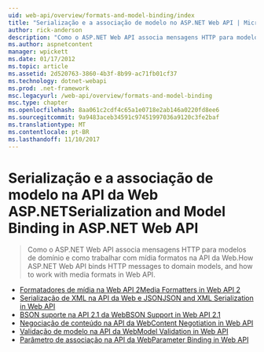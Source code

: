 ```yaml
---
uid: web-api/overview/formats-and-model-binding/index
title: "Serialização e a associação de modelo no ASP.NET Web API | Microsoft Docs"
author: rick-anderson
description: "Como o ASP.NET Web API associa mensagens HTTP para modelos de domínio e como trabalhar com mídia formatos na API da Web."
ms.author: aspnetcontent
manager: wpickett
ms.date: 01/17/2012
ms.topic: article
ms.assetid: 2d520763-3860-4b3f-8b99-ac71fb01cf37
ms.technology: dotnet-webapi
ms.prod: .net-framework
msc.legacyurl: /web-api/overview/formats-and-model-binding
msc.type: chapter
ms.openlocfilehash: 8aa061c2cdf4c65a1e0718e2ab146a0220fd8ee6
ms.sourcegitcommit: 9a9483aceb34591c97451997036a9120c3fe2baf
ms.translationtype: MT
ms.contentlocale: pt-BR
ms.lasthandoff: 11/10/2017
---
```

<a name="serialization-and-model-binding-in-aspnet-web-api"></a><span data-ttu-id="61955-103">Serialização e a associação de modelo na API da Web ASP.NET</span><span class="sxs-lookup"><span data-stu-id="61955-103">Serialization and Model Binding in ASP.NET Web API</span></span>
====================
> <span data-ttu-id="61955-104">Como o ASP.NET Web API associa mensagens HTTP para modelos de domínio e como trabalhar com mídia formatos na API da Web.</span><span class="sxs-lookup"><span data-stu-id="61955-104">How ASP.NET Web API binds HTTP messages to domain models, and how to work with media formats in Web API.</span></span>


- [<span data-ttu-id="61955-105">Formatadores de mídia na Web API 2</span><span class="sxs-lookup"><span data-stu-id="61955-105">Media Formatters in Web API 2</span></span>](media-formatters.md)
- [<span data-ttu-id="61955-106">Serialização de XML na API da Web e JSON</span><span class="sxs-lookup"><span data-stu-id="61955-106">JSON and XML Serialization in Web API</span></span>](json-and-xml-serialization.md)
- [<span data-ttu-id="61955-107">BSON suporte na API 2.1 da Web</span><span class="sxs-lookup"><span data-stu-id="61955-107">BSON Support in Web API 2.1</span></span>](bson-support-in-web-api-21.md)
- [<span data-ttu-id="61955-108">Negociação de conteúdo na API da Web</span><span class="sxs-lookup"><span data-stu-id="61955-108">Content Negotiation in Web API</span></span>](content-negotiation.md)
- [<span data-ttu-id="61955-109">Validação de modelo na API da Web</span><span class="sxs-lookup"><span data-stu-id="61955-109">Model Validation in Web API</span></span>](model-validation-in-aspnet-web-api.md)
- [<span data-ttu-id="61955-110">Parâmetro de associação na API da Web</span><span class="sxs-lookup"><span data-stu-id="61955-110">Parameter Binding in Web API</span></span>](parameter-binding-in-aspnet-web-api.md)
